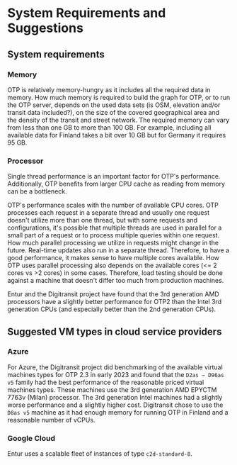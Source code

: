 # System Requirements and Suggestions

## System requirements

### Memory

OTP is relatively memory-hungry as it includes all the required data in memory. How much memory is required to build the graph for OTP, or to run the OTP server, depends on the used data sets (is OSM, elevation and/or transit data included?), on the size of the covered geographical area and the density of the transit and street network. The required memory can vary from less than one GB to more than 100 GB. For example, including all available data for Finland takes a bit over 10 GB but for Germany it requires 95 GB.

### Processor

Single thread performance is an important factor for OTP's performance. Additionally, OTP benefits from larger CPU cache as reading from memory can be a bottleneck.

OTP's performance scales with the number of available CPU cores. OTP processes each request in a separate thread and usually one request doesn't utilize more than one thread, but with some requests and configurations, it's possible that multiple threads are used in parallel for a small part of a request or to process multiple queries within one request. How much parallel processing we utilize in requests might change in the future. Real-time updates also run in a separate thread. Therefore, to have a good performance, it makes sense to have multiple cores available. How OTP uses parallel processing also depends on the available cores (<= 2 cores vs >2 cores) in some cases. Therefore, load testing should be done against a machine that doesn't differ too much from production machines.

Entur and the Digitransit project have found that the 3rd generation AMD processors have a slightly better performance for OTP2 than the Intel 3rd generation CPUs (and especially better than the 2nd generation CPUs).

## Suggested VM types in cloud service providers

### Azure

For Azure, the Digitransit project did benchmarking of the available virtual machines types for OTP 2.3 in early 2023 and found that the `D2as – D96as v5` family had the best performance of the reasonable priced virtual machines types. These machines use the 3rd generation AMD EPYCTM 7763v (Milan) processor. The 3rd generation Intel machines had a slightly worse performance and a slightly higher cost. Digitransit chose to use the `D8as v5` machine as it had enough memory for running OTP in Finland and a reasonable number of vCPUs.

### Google Cloud

Entur uses a scalable fleet of instances of type `c2d-standard-8`.
  
